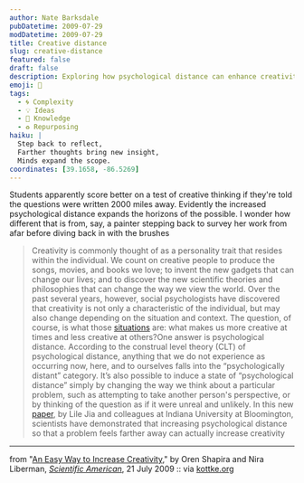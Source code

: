 ```yaml
---
author: Nate Barksdale
pubDatetime: 2009-07-29
modDatetime: 2009-07-29
title: Creative distance
slug: creative-distance
featured: false
draft: false
description: Exploring how psychological distance can enhance creativity reveals insights about our imaginative processes.
emoji: 🌌
tags:
  - 🌀 Complexity
  - 💡 Ideas
  - 🧠 Knowledge
  - ♻️ Repurposing
haiku: |
  Step back to reflect,  
  Farther thoughts bring new insight,  
  Minds expand the scope.
coordinates: [39.1658, -86.5269]
---
```


Students apparently score better on a test of creative thinking if they're told the questions were written 2000 miles away. Evidently the increased psychological distance expands the horizons of the possible. I wonder how different that is from, say, a painter stepping back to survey her work from afar before diving back in with the brushes

> Creativity is commonly thought of as a personality trait that resides within the individual. We count on creative people to produce the songs, movies, and books we love; to invent the new gadgets that can change our lives; and to discover the new scientific theories and philosophies that can change the way we view the world. Over the past several years, however, social psychologists have discovered that creativity is not only a characteristic of the individual, but may also change depending on the situation and context. The question, of course, is what those [situations](http://www.scientificamerican.com/article.cfm?id=how-to-unleash-your-creativity) are: what makes us more creative at times and less creative at others?One answer is psychological distance. According to the construal level theory (CLT) of psychological distance, anything that we do not experience as occurring now, here, and to ourselves falls into the “psychologically distant” category. It’s also possible to induce a state of “psychological distance” simply by changing the way we think about a particular problem, such as attempting to take another person's perspective, or by thinking of the question as if it were unreal and unlikely. In this new [paper](https://www.google.com/search?q=%22paper%22%20science-direct.com), by Lile Jia and colleagues at Indiana University at Bloomington, scientists have demonstrated that increasing psychological distance so that a problem feels farther away can actually increase creativity

---

from "[An Easy Way to Increase Creativity](http://www.scientificamerican.com/article.cfm?id=an-easy-way-to-increase-c)," by Oren Shapira and Nira Liberman, [_Scientific American_](http://www.scientificamerican.com/article.cfm?id=an-easy-way-to-increase-c), 21 July 2009 :: via [kottke.org](http://www.kottke.org/09/07/increasing-creativity-and-psychological-distance)
